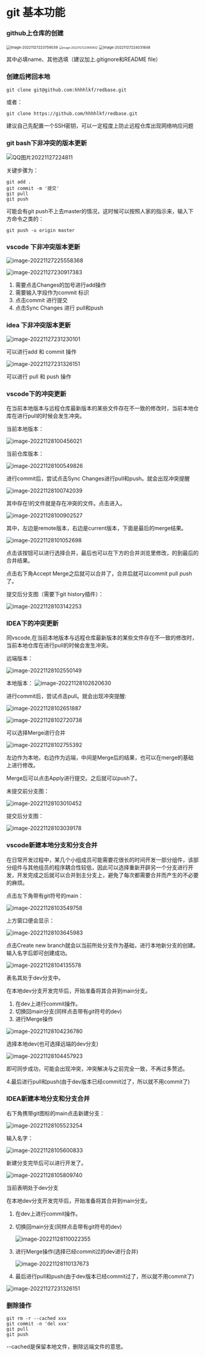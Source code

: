 # git 基本功能

### github上仓库的创建

<img src="./img/image-20221127223759039.png" alt="image-20221127223759039" style="zoom: 67%;" />

<img src="./img/image-20221127223855832.png" alt="image-20221127223855832" style="zoom:50%;" />

<img src="./img/image-20221127224031848.png" alt="image-20221127224031848" style="zoom:67%;" />

其中必填name、其他选填（建议加上.gitignore和README file）

### 创建后拷回本地

```shell
git clone git@github.com:hhhhlkf/redbase.git
```

或者：

```shell
git clone https://github.com/hhhhlkf/redbase.git
```

建议自己先配置一个SSH密钥，可以一定程度上防止远程仓库出现网络响应问题

### git bash下非冲突的版本更新

![QQ图片20221127224811](C:\Users\Lkf\Desktop\QQ图片20221127224811.jpg)

关键步骤为：

```shell
git add .
git commit -m '提交'
git pull
git push
```

可能会有git push不上去master的情况，这时候可以按照人家的指示来，输入下方命令之类的：

```shell
git push -u origin master
```

### vscode 下非冲突版本更新

![image-20221127225558368](./img/image-20221127225558368.png)

![image-20221127230917383](./img/image-20221127230917383.png)

1. 需要点击Changes的加号进行add操作
2. 需要输入字段作为commit 标识
3. 点击commit 进行提交
4. 点击Sync Changes 进行 pull和push

### idea 下非冲突版本更新

![image-20221127231230101](./img/image-20221127231230101.png)

可以进行add 和 commit 操作

![image-20221127231326151](./img/image-20221127231326151.png)

可以进行 pull 和 push 操作

### vscode下的冲突更新

在当前本地版本与远程仓库最新版本的某些文件存在不一致的修改时，当前本地仓库在进行pull的时候会发生冲突。

当前本地版本：

![image-20221128100456021](./img/image-20221128100456021.png)

当前仓库版本：

![image-20221128100549826](./img/image-20221128100549826.png)

进行commit后，尝试点击Sync Changes进行pull和push。就会出现冲突提醒

![image-20221128100742039](./img/image-20221128100742039.png)

其中存在!的文件就是存在冲突的文件。点击进入。

![image-20221128100902527](./img/image-20221128100902527.png)

其中，左边是remote版本，右边是current版本，下面是最后的merge结果。

![image-20221128101052698](./img/image-20221128101052698.png)

点击该按钮可以进行选择合并，最后也可以在下方的合并浏览里修改，的到最后的合并结果。

点击右下角Accept Merge之后就可以合并了，合并后就可以commit pull push了。

提交后分支图（需要下git history插件）：

![image-20221128103142253](./img/image-20221128103142253.png)

### IDEA下的冲突更新

同vscode,在当前本地版本与远程仓库最新版本的某些文件存在不一致的修改时，当前本地仓库在进行pull的时候会发生冲突。

远端版本：

![image-20221128102550149](./img/image-20221128102550149.png)

本地版本：
![image-20221128102620630](./img/image-20221128102620630.png)

进行commit后，尝试点击pull。就会出现冲突提醒:

![image-20221128102651887](./img/image-20221128102651887.png)

![image-20221128102720738](./img/image-20221128102720738.png)

可以选择Merge进行合并

![image-20221128102755392](./img/image-20221128102755392.png)

左边作为本地，右边作为远端，中间是Merge后的结果，也可以在merge的基础上进行修改。

Merge后可以点击Apply进行提交。之后就可以push了。

未提交前分支图：

![image-20221128103010452](./img/image-20221128103010452.png)

提交后分支图：

![image-20221128103039178](./img/image-20221128103039178.png)

### vscode新建本地分支和分支合并

在日常开发过程中，某几个小组成员可能需要花很长的时间开发一部分组件，该部分组件与其他组员的程序耦合性较低，因此可以选择重新开辟另一个分支进行开发，开发完成之后就可以合并到主分支上，避免了每次都需要合并而产生的不必要的麻烦。

点击左下角带有git符号的main：

![image-20221128103549758](./img/image-20221128103549758.png)

上方窗口便会显示：

![image-20221128103645983](./img/image-20221128103645983.png)

点击Create new branch就会以当前所处分支作为基础，进行本地新分支的创建。输入名字后即可创建成功。

![image-20221128104135578](./img/image-20221128104135578.png)

表名其处于dev分支中。

在本地dev分支开发完毕后，开始准备将其合并到main分支。

1. 在dev上进行commit操作。
2. 切换回main分支(同样点击带有git符号的dev)
3. 进行Merge操作

![image-20221128104236780](./img/image-20221128104236780.png)

选择本地dev(也可选择远端的dev分支)

![image-20221128104457923](./img/image-20221128104457923.png)

即可同步成功，可能会出现冲突，冲突解决与之前完全一致，不再过多赘述。

​	4.最后进行pull和push(由于dev版本已经commit过了，所以就不用commit了)

### IDEA新建本地分支和分支合并

右下角携带git图标的main点击新建分支：

![image-20221128105523254](./img/image-20221128105523254.png)

输入名字：

![image-20221128105600833](./img/image-20221128105600833.png)

新建分支完毕后可以进行开发了。

![image-20221128105809740](./img/image-20221128105809740.png)

当前表明处于dev分支

在本地dev分支开发完毕后，开始准备将其合并到main分支。

1. 在dev上进行commit操作。

2. 切换回main分支(同样点击带有git符号的dev)

   ![image-20221128110022355](./img/image-20221128110022355.png)

3. 进行Merge操作(选择已经commit过的dev进行合并)

   ![image-20221128110137673](./img/image-20221128110137673.png)

4. 最后进行pull和push(由于dev版本已经commit过了，所以就不用commit了)

![image-20221127231326151](./img/image-20221127231326151.png)

### 删除操作

```shell
git rm -r --cached xxx
git commit -n 'del xxx'
git pull
git push
```

--cached是保留本地文件，删除远端文件的意思。

